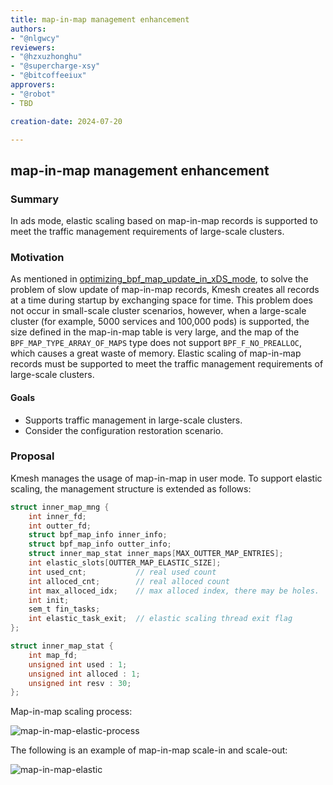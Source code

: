 ```yaml
---
title: map-in-map management enhancement
authors:
- "@nlgwcy"
reviewers:
- "@hzxuzhonghu"
- "@supercharge-xsy"
- "@bitcoffeeiux"
approvers:
- "@robot"
- TBD

creation-date: 2024-07-20

---
```


## map-in-map management enhancement

### Summary

In ads mode, elastic scaling based on map-in-map records is supported to meet the traffic management requirements of large-scale clusters.

### Motivation

As mentioned in [optimizing_bpf_map_update_in_xDS_mode](https://github.com/lec-bit/kmesh/blob/main/docs/proposal/optimizing_bpf_map_update_in_xDS_mode-en.md), to solve the problem of slow update of map-in-map records, Kmesh creates all records at a time during startup by exchanging space for time. This problem does not occur in small-scale cluster scenarios, however, when a large-scale cluster (for example, 5000 services and 100,000 pods) is supported, the size defined in the map-in-map table is very large, and the map of the `BPF_MAP_TYPE_ARRAY_OF_MAPS` type does not support `BPF_F_NO_PREALLOC`, which causes a great waste of memory. Elastic scaling of map-in-map records must be supported to meet the traffic management requirements of large-scale clusters.

#### Goals

- Supports traffic management in large-scale clusters.
- Consider the configuration restoration scenario.

### Proposal

Kmesh manages the usage of map-in-map in user mode. To support elastic scaling, the management structure is extended as follows:

```c
struct inner_map_mng {
    int inner_fd;
    int outter_fd;
    struct bpf_map_info inner_info;
    struct bpf_map_info outter_info;
    struct inner_map_stat inner_maps[MAX_OUTTER_MAP_ENTRIES];
    int elastic_slots[OUTTER_MAP_ELASTIC_SIZE];
    int used_cnt;           // real used count
    int alloced_cnt;        // real alloced count
    int max_alloced_idx;    // max alloced index, there may be holes.
    int init;
    sem_t fin_tasks;
    int elastic_task_exit;  // elastic scaling thread exit flag
};

struct inner_map_stat {
    int map_fd;
    unsigned int used : 1;
    unsigned int alloced : 1;
    unsigned int resv : 30;
};
```

Map-in-map scaling process:

![map-in-map-elastic-process](pics/map-in-map-elastic-process.svg)

The following is an example of map-in-map scale-in and scale-out:

![map-in-map-elastic](pics/map-in-map-elastic.svg)



